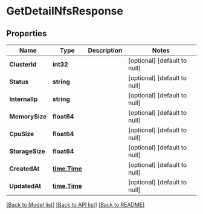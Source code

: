 # GetDetailNfsResponse

## Properties
Name | Type | Description | Notes
------------ | ------------- | ------------- | -------------
**ClusterId** | **int32** |  | [optional] [default to null]
**Status** | **string** |  | [optional] [default to null]
**InternalIp** | **string** |  | [optional] [default to null]
**MemorySize** | **float64** |  | [optional] [default to null]
**CpuSize** | **float64** |  | [optional] [default to null]
**StorageSize** | **float64** |  | [optional] [default to null]
**CreatedAt** | [**time.Time**](time.Time.md) |  | [optional] [default to null]
**UpdatedAt** | [**time.Time**](time.Time.md) |  | [optional] [default to null]

[[Back to Model list]](../README.md#documentation-for-models) [[Back to API list]](../README.md#documentation-for-api-endpoints) [[Back to README]](../README.md)


